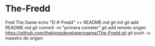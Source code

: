 # The-Fredd
Fred The Game
echo "El #-Fredd" >> README.md 
git init 
git add README.md 
git commit -m "primera cometer" 
git add remoto origen https://github.com/thekingsdevelopersgame/The-Fredd.git
 git push -u maestro de origen
